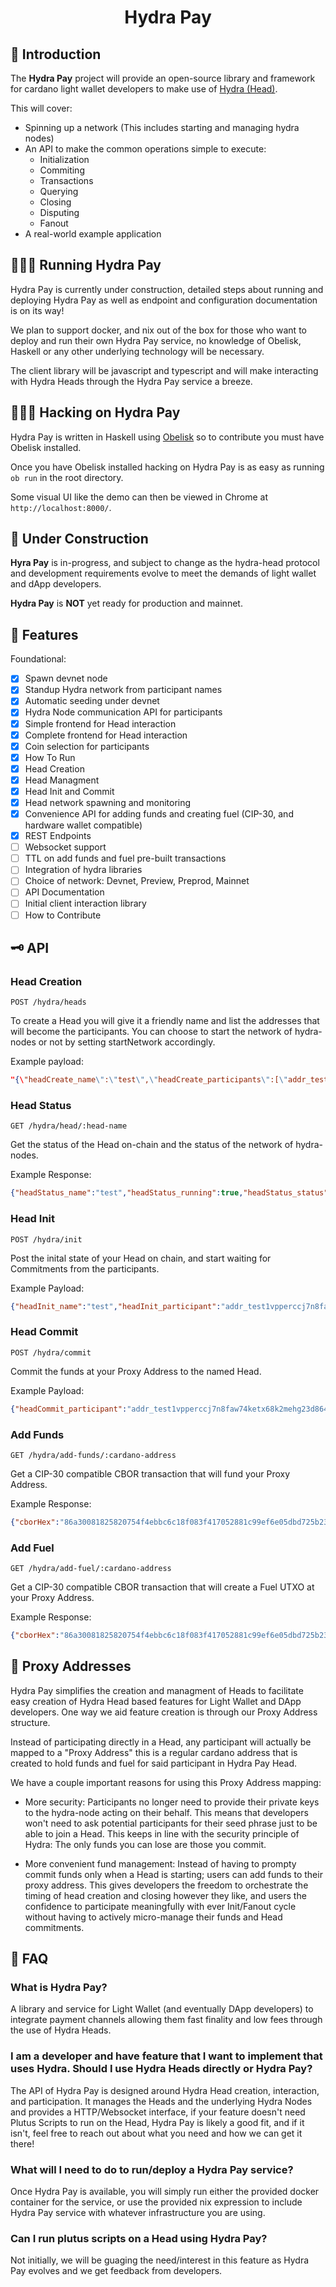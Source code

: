 # <p align="center">Hydra Pay</p>

## :dango: Introduction

The **Hydra Pay** project will provide an open-source library and framework for cardano light wallet developers to make use of [Hydra (Head)](https://hydra.family/head-protocol/).

This will cover:

* Spinning up a network (This includes starting and managing hydra nodes)
* An API to make the common operations simple to execute:
  * Initialization
  * Commiting
  * Transactions
  * Querying
  * Closing
  * Disputing
  * Fanout
* A real-world example application

## 👷🏾‍♂️ Running Hydra Pay

Hydra Pay is currently under construction, detailed steps about running and deploying Hydra Pay as well as endpoint and configuration documentation is on its way!

We plan to support docker, and nix out of the box for those who want to deploy and run their own Hydra Pay service, no knowledge of Obelisk, Haskell or any other underlying technology will be necessary.

The client library will be javascript and typescript and will make interacting with Hydra Heads through the Hydra Pay service a breeze.

## 👩🏿‍💻 Hacking on Hydra Pay
Hydra Pay is written in Haskell using [Obelisk](https://github.com/obsidiansystems/obelisk#installing-obelisk) so to contribute you must have Obelisk installed.

Once you have Obelisk installed hacking on Hydra Pay is as easy as running `ob run` in the root directory.

Some visual UI like the demo can then be viewed in Chrome at `http://localhost:8000/`.

## :construction: Under Construction

**Hyra Pay** is in-progress, and subject to change as the hydra-head protocol and development requirements evolve to meet the demands of light wallet and dApp developers. 

**Hydra Pay** is **NOT** yet ready for production and mainnet.

## 🎉 Features

Foundational:
- [x] Spawn devnet node
- [x] Standup Hydra network from participant names
- [x] Automatic seeding under devnet
- [x] Hydra Node communication API for participants
- [x] Simple frontend for Head interaction
- [x] Complete frontend for Head interaction
- [x] Coin selection for participants
- [x] How To Run
- [x] Head Creation
- [x] Head Managment
- [x] Head Init and Commit
- [x] Head network spawning and monitoring
- [x] Convenience API for adding funds and creating fuel (CIP-30, and hardware wallet compatible) 
- [x] REST Endpoints
- [ ] Websocket support
- [ ] TTL on add funds and fuel pre-built transactions
- [ ] Integration of hydra libraries
- [ ] Choice of network: Devnet, Preview, Preprod, Mainnet
- [ ] API Documentation
- [ ] Initial client interaction library
- [ ] How to Contribute

## 🗝 API

### Head Creation

`POST /hydra/heads`

To create a Head you will give it a friendly name and list the addresses that will become the participants. You can choose to start the network of hydra-nodes or not by setting startNetwork accordingly.

Example payload:
``` json
"{\"headCreate_name\":\"test\",\"headCreate_participants\":[\"addr_test1vpperccj7n8faw74ketx68k2mehg23d864hvg209cgupp5c4r47hp\"],\"headCreate_startNetwork\":true}"
```

### Head Status

`GET /hydra/head/:head-name`

Get the status of the Head on-chain and the status of the network of hydra-nodes.

Example Response:
``` json
{"headStatus_name":"test","headStatus_running":true,"headStatus_status":"Status_Open"}
```

### Head Init

`POST /hydra/init`

Post the inital state of your Head on chain, and start waiting for Commitments from the participants.

Example Payload:
``` json
{"headInit_name":"test","headInit_participant":"addr_test1vpperccj7n8faw74ketx68k2mehg23d864hvg209cgupp5c4r47hp"}
```

### Head Commit

`POST /hydra/commit`

Commit the funds at your Proxy Address to the named Head.

Example Payload:
``` json
{"headCommit_participant":"addr_test1vpperccj7n8faw74ketx68k2mehg23d864hvg209cgupp5c4r47hp","headCommit_name":"test"}
```

### Add Funds

`GET /hydra/add-funds/:cardano-address`

Get a CIP-30 compatible CBOR transaction that will fund your Proxy Address.

Example Response:
``` json
{"cborHex":"86a30081825820754f4ebbc6c18f083f417052881c99ef6e05dbd725b2367cfe5ab51839717640010182a200581d604391e312f4ce9ebbd5b6566d1ecade6e8545a7d56ec429e5c23810d3011a35a25b4ba300581d606b4e68b0955fbfd0be9b76527da8fc425fcc80fd47f40fd2d2b2d548011a05f5e1000282005820a654fb60d21c1fed48db2c320aa6df9737ec0204c0ba53b9b94a09fb40e757f3021a00028db59fff8080f5f6","type":"TxBodyBabbage","description":""}
```

### Add Fuel

`GET /hydra/add-fuel/:cardano-address`

Get a CIP-30 compatible CBOR transaction that will create a Fuel UTXO at your Proxy Address. 

Example Response:
``` json
{"cborHex":"86a30081825820754f4ebbc6c18f083f417052881c99ef6e05dbd725b2367cfe5ab51839717640010182a200581d604391e312f4ce9ebbd5b6566d1ecade6e8545a7d56ec429e5c23810d3011a35a25b4ba300581d606b4e68b0955fbfd0be9b76527da8fc425fcc80fd47f40fd2d2b2d548011a05f5e1000282005820a654fb60d21c1fed48db2c320aa6df9737ec0204c0ba53b9b94a09fb40e757f3021a00028db59fff8080f5f6","type":"TxBodyBabbage","description":""}
```

## 🦾 Proxy Addresses

Hydra Pay simplifies the creation and managment of Heads to facilitate easy creation of Hydra Head based features for Light Wallet and DApp developers. One way we aid feature creation is through our Proxy Address structure.

Instead of participating directly in a Head, any participant will actually be mapped to a "Proxy Address" this is a regular cardano address that is created to hold funds and fuel for said participant in Hydra Pay Head.

We have a couple important reasons for using this Proxy Address mapping:

- More security: Participants no longer need to provide their private keys to the hydra-node acting on their behalf. This means that developers won't need to ask potential participants for their seed phrase just to be able to join a Head. This keeps in line with the security principle of Hydra: The only funds you can lose are those you commit.

- More convenient fund management: Instead of having to prompty commit funds only when a Head is starting; users can add funds to their proxy address. This gives developers the freedom to orchestrate the timing of head creation and closing however they like, and users the confidence to participate meaningfully with ever Init/Fanout cycle without having to actively micro-manage their funds and Head commitments.

## 🤔 FAQ

### What is Hydra Pay?

A library and service for Light Wallet (and eventually DApp developers) to integrate payment channels allowing them fast finality and low fees through the use of Hydra Heads.

### I am a developer and have feature that I want to implement that uses Hydra. Should I use Hydra Heads directly or Hydra Pay?

The API of Hydra Pay is designed around Hydra Head creation, interaction, and participation. It manages the Heads and the underlying Hydra Nodes and provides a HTTP/Websocket interface, if your feature doesn't need Plutus Scripts to run on the Head, Hydra Pay is likely a good fit, and if it isn't, feel free to reach out about what you need and how we can get it there! 

### What will I need to do to run/deploy a Hydra Pay service?

Once Hydra Pay is available, you will simply run either the provided docker container for the service, or use the provided nix expression to include Hydra Pay service with whatever infrastructure you are using. 

### Can I run plutus scripts on a Head using Hydra Pay?

Not initially, we will be guaging the need/interest in this feature as Hydra Pay evolves and we get feedback from developers.
